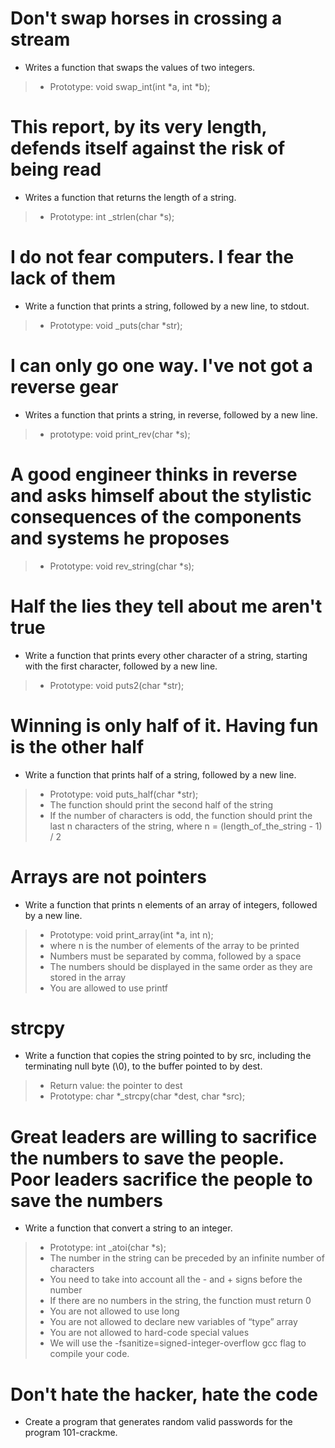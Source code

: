 # Don't swap horses in crossing a stream
* Writes a function that swaps the values of two integers.
> * Prototype: void swap_int(int *a, int *b);

#  This report, by its very length, defends itself against the risk of being read
* Writes a function that returns the length of a string.
> * Prototype: int _strlen(char *s);

# I do not fear computers. I fear the lack of them
* Write a function that prints a string, followed by a new line, to stdout.
> * Prototype: void _puts(char *str);

#  I can only go one way. I've not got a reverse gear
* Writes a function that prints a string, in reverse, followed by a new line.
> * prototype: void print_rev(char *s);

# A good engineer thinks in reverse and asks himself about the stylistic consequences of the components and systems he proposes
> * Prototype: void rev_string(char *s);

#  Half the lies they tell about me aren't true
* Write a function that prints every other character of a string, starting with the first character, followed by a new line.
> * Prototype: void puts2(char *str);

# Winning is only half of it. Having fun is the other half
* Write a function that prints half of a string, followed by a new line.
> * Prototype: void puts_half(char *str);
> * The function should print the second half of the string
> * If the number of characters is odd, the function should print the last n characters of the string, where n = (length_of_the_string - 1) / 2

#  Arrays are not pointers
* Write a function that prints n elements of an array of integers, followed by a new line.
> * Prototype: void print_array(int *a, int n);
> * where n is the number of elements of the array to be printed
> * Numbers must be separated by comma, followed by a space
> * The numbers should be displayed in the same order as they are stored in the array
> * You are allowed to use printf 

# strcpy
* Write a function that copies the string pointed to by src, including the terminating null byte (\0), to the buffer pointed to by dest.
> * Return value: the pointer to dest
> * Prototype: char *_strcpy(char *dest, char *src);

#  Great leaders are willing to sacrifice the numbers to save the people. Poor leaders sacrifice the people to save the numbers
* Write a function that convert a string to an integer.
> * Prototype: int _atoi(char *s);
> * The number in the string can be preceded by an infinite number of characters
> * You need to take into account all the - and + signs before the number
> * If there are no numbers in the string, the function must return 0
> * You are not allowed to use long
> * You are not allowed to declare new variables of “type” array
> * You are not allowed to hard-code special values
> * We will use the -fsanitize=signed-integer-overflow gcc flag to compile your code.

# Don't hate the hacker, hate the code
* Create a program that generates random valid passwords for the program 101-crackme.











